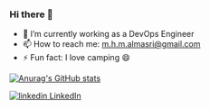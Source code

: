 ### Hi there 👋

- 🔭 I’m currently working as a DevOps Engineer 
- 📫 How to reach me: m.h.m.almasri@gmail.com
- ⚡ Fun fact: I love camping 😄

[![Anurag's GitHub stats](https://github-readme-stats.vercel.app/api?username=mhm0ud&hide=stars&count_private=true&show_icons=true)](https://github.com/anuraghazra/github-readme-stats)

<p>
  <a href="https://www.linkedin.com/Mhm0ud" rel="nofollow noreferrer">
    <img src="https://i.stack.imgur.com/gVE0j.png" alt="linkedin"> LinkedIn
  </a>
</p>
<!--
**Mhm0ud/Mhm0ud** is a ✨ _special_ ✨ repository because its `README.md` (this file) appears on your GitHub profile.

Here are some ideas to get you started:

- 🔭 I’m currently working on ...
- 🌱 I’m currently learning ...
- 👯 I’m looking to collaborate on ...
- 🤔 I’m looking for help with ...
- 💬 Ask me about ...
- 📫 How to reach me: ...
- 😄 Pronouns: ...
- ⚡ Fun fact: ...
-->
